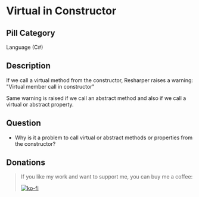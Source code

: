 # Virtual in Constructor

## Pill Category

Language (C#)

## Description

If we call a virtual method from the constructor, Resharper raises a warning: "Virtual member call in constructor"

Same warning is raised if we call an abstract method and also if we call a virtual or abstract property.

## Question

- Why is it a problem to call virtual or abstract methods or properties from the constructor?

## Donations

> If you like my work and want to support me, you can buy me a coffee:
>
> [![ko-fi](https://www.ko-fi.com/img/githubbutton_sm.svg)](https://ko-fi.com/Y8Y62EZ8H)

